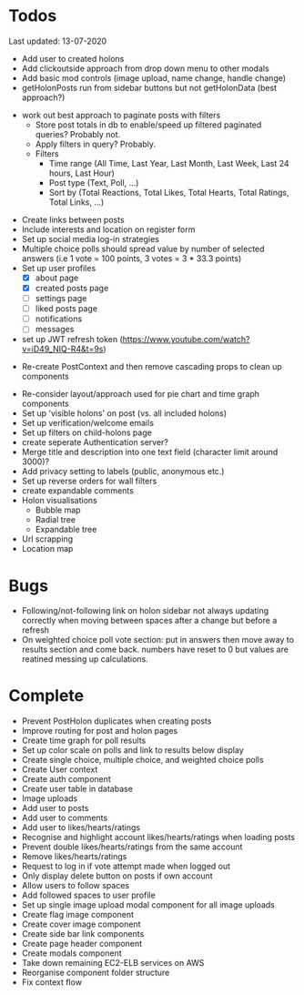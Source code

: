 # Todos
Last updated: 13-07-2020

- Add user to created holons
- Add clickoutside approach from drop down menu to other modals
- Add basic mod controls (image upload, name change, handle change)
- getHolonPosts run from sidebar buttons but not getHolonData (best approach?)
+ work out best approach to paginate posts with filters
    - Store post totals in db to enable/speed up filtered paginated queries? Probably not.
    - Apply filters in query? Probably.
    - Filters
        - Time range (All Time, Last Year, Last Month, Last Week, Last 24 hours, Last Hour)
        - Post type (Text, Poll, ...)
        - Sort by (Total Reactions, Total Likes, Total Hearts, Total Ratings, Total Links, ...)
- Create links between posts
- Include interests and location on register form
- Set up social media log-in strategies
- Multiple choice polls should spread value by number of selected answers (i.e 1 vote = 100 points, 3 votes = 3 * 33.3 points)
- Set up user profiles
    - [x] about page
    - [x] created posts page
    - [ ] settings page
    - [ ] liked posts page
    - [ ] notifications
    - [ ] messages
- set up JWT refresh token (https://www.youtube.com/watch?v=iD49_NIQ-R4&t=9s)
+ Re-create PostContext and then remove cascading props to clean up components
- Re-consider layout/approach used for pie chart and time graph components
- Set up 'visible holons' on post (vs. all included holons)
- Set up verification/welcome emails
- Set up filters on child-holons page
- create seperate Authentication server?
- Merge title and description into one text field (character limit around 3000)?
- Add privacy setting to labels (public, anonymous etc.)
- Set up reverse orders for wall filters
- create expandable comments
- Holon visualisations
    - Bubble map
    - Radial tree
    - Expandable tree
- Url scrapping
- Location map

# Bugs
- Following/not-following link on holon sidebar not always updating correctly when moving between spaces after a change but before a refresh
- On weighted choice poll vote section: put in answers then move away to results section and come back. numbers have reset to 0 but values are reatined messing up calculations.

# Complete
- Prevent PostHolon duplicates when creating posts
- Improve routing for post and holon pages
- Create time graph for poll results
- Set up color scale on polls and link to results below display
- Create single choice, multiple choice, and weighted choice polls
- Create User context
- Create auth component
- Create user table in database
- Image uploads
- Add user to posts
- Add user to comments
- Add user to likes/hearts/ratings
- Recognise and highlight account likes/hearts/ratings when loading posts
- Prevent double likes/hearts/ratings from the same account
- Remove likes/hearts/ratings
- Request to log in if vote attempt made when logged out
- Only display delete button on posts if own account
- Allow users to follow spaces
- Add followed spaces to user profile
- Set up single image upload modal component for all image uploads
- Create flag image component
- Create cover image component
- Create side bar link components
- Create page header component
- Create modals component
- Take down remaining EC2-ELB services on AWS
- Reorganise component folder structure
- Fix context flow

